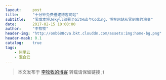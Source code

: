 ```yaml
---
layout:     post
title:      "十分钟免费搭建博客网站"
subtitle:   "零成本将Jekyll部署至GitHub与Coding，博客网站从零到壹的演变"
date:       2017-02-15 10:00:00
author:     "李牧牧"
header-img: "http://onb688cva.bkt.clouddn.com/assets:img:home-bg.png"
header-mask: 0.1
catalog:    true
tags:
    - 阿里云
    - 混合云
---
```


> 本文发布于 [李牧牧的博客](http://limumu.me) 转载请保留链接 ;)











